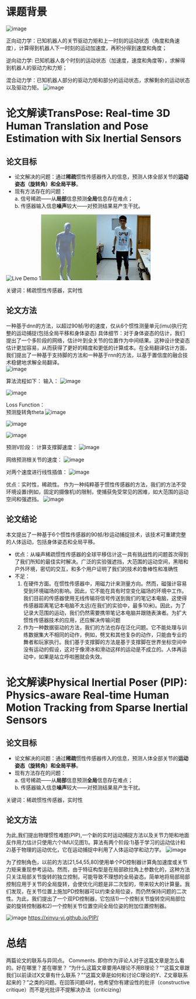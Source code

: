 # 课题背景
![image](https://user-images.githubusercontent.com/13820586/169219680-b69ad08d-4aac-426b-856f-a88bae284664.png)

正向动力学：已知机器人的关节驱动力矩和上一时刻的运动状态（角度和角速度），计算得到机器人下一时刻的运动加速度，再积分得到速度和角度；

逆向动力学:  已知机器人各个时刻的运动状态（加速度，速度和角度等），求解得到机器人的驱动力和力矩；

混合动力学：已知机器人部分的驱动力矩和部分的运动状态，求解剩余的运动状态以及驱动力矩。
![image](https://user-images.githubusercontent.com/13820586/169219544-ad6bdfbb-8742-4abf-afa4-8383da699b76.png)


# 论文解读TransPose: Real-time 3D Human Translation and Pose Estimation with Six Inertial Sensors
## 论文目标
- 论文解决的问题：通过**稀疏**惯性传感器传入的信息，预测人体全部关节的**运动姿态（旋转角）和全局平移**。
- 现有方法存在的问题：  
    a. 信号稀疏——从**局部**信息预测**全局**信息存在难点；  
    b. 传感器输入信息**噪声**较大——对预测结果易产生干扰。  
    
![Live Demo 1](1.gif)![Live Demo 2](2.gif)  

关键词：稀疏惯性传感器，实时性

## 论文方法  
一种基于dnn的方法，以超过90帧/秒的速度，仅从6个惯性测量单元(imu)执行完整的运动捕捉(包括全局平移和身体姿态)
具体细节：对于身体姿态的估计，我们提出了一个多阶段的网络，估计叶到全关节的位置作为中间结果。这种设计使姿态估计更加容易，从而获得了更好的精度和更低的计算成本。在全局翻译估计方面，我们提出了一种基于支持脚的方法和一种基于rnn的方法，以基于置信度的融合技术稳健地求解全局翻译。  
![image](https://user-images.githubusercontent.com/13820586/169221973-d5daad97-109e-4806-ad46-8134e10aeaf6.png)

算法流程如下：
输入：
![image](https://user-images.githubusercontent.com/13820586/169222182-1ba8dee3-69c2-4707-b57f-8d27eb427fcb.png)


![image](https://user-images.githubusercontent.com/13820586/169199173-c6c382cf-d9d8-4723-95a0-ee1ef11b8ad0.png)

Loss Function：  
预测旋转角theta
![image](https://user-images.githubusercontent.com/13820586/169222314-897add58-e5b8-438f-aaff-e05b2e567a27.png)

![image](https://user-images.githubusercontent.com/13820586/169222385-1e25b072-66ff-4ec4-a941-92bd05b68830.png)

![image](https://user-images.githubusercontent.com/13820586/169222483-64a7046d-47fa-4fe4-988b-0e2a11d4f8e2.png)

预测V阶段：
计算支撑脚速度：
![image](https://user-images.githubusercontent.com/13820586/169222771-bdf246c1-4378-4dd7-8204-20ae99c65a2c.png)

网络预测根关节的速度：
![image](https://user-images.githubusercontent.com/13820586/169223329-3ec87c72-9fd3-48ae-9dd4-19731e350832.png)

对两个速度进行线性插值：
![image](https://user-images.githubusercontent.com/13820586/169223457-4c622c69-0cec-425a-b9d9-0b1c7ad57f2c.png)




优点：实时性，稀疏性。
作为一种纯粹基于惯性传感器的方法，我们的方法不受环境设置(例如，固定的摄像机)的限制，使捕获免受常见的困难，如大范围的运动空间和强遮挡。
![image](https://user-images.githubusercontent.com/13820586/169219764-35bfca72-5349-4658-ae18-2f2432502885.png)



## 论文结论
本文提出了一种基于6个惯性传感器的90帧/秒运动捕捉技术，该技术可重建完整的人体运动，包括身体姿态和全局平移。

- 优点：从噪声稀疏惯性传感器的全球平移估计这一具有挑战性的问题首次得到了我们所知的最佳实时解决。广泛的实验强遮挡，大范围的运动空间，黑暗和户外环境，密切的交互，和多个用户证明了我们的技术的鲁棒性和准确性  
- 不足：  
    1. 在硬件方面。在惯性传感器中，用磁力计来测量方向。然而，磁强计容易受到环境磁场的影响。因此，它不能在具有时空变化磁场的环境中工作。我们目前的传感器使用无线传输将信号传送到我们的笔记本电脑，这使得传感器距离笔记本电脑不太远(在我们的实验中，最多10米)。因此，为了记录大范围的运动，我们仍然需要携带笔记本电脑并跟随表演者。为扩大惯性传感器技术的应用，还应解决传输问题
    2. 作为一种数据驱动的方法，我们的方法也存在泛化问题。它不能处理与训练数据集大不相同的动作，例如，劈叉和其他复杂的动作，只能由专业的舞者和玩家执行。我们基于支撑脚的方法是基于支撑脚在世界坐标空间中没有运动的假设，这对于像滑冰和滑动这样的运动是不成立的。人体再运动中，如果是站立呼啦圈就会失效。



# 论文解读Physical Inertial Poser (PIP): Physics-aware Real-time Human Motion Tracking from Sparse Inertial Sensors

## 论文目标
- 论文解决的问题：通过**稀疏**惯性传感器传入的信息，预测人体全部关节的**运动姿态（旋转角）和全局平移**。
- 现有方法存在的问题：  
    a. 信号稀疏——从**局部**信息预测**全局**信息存在难点；  
    b. 传感器输入信息**噪声**较大——对预测结果易产生干扰。   

关键词：稀疏惯性传感器，实时性

## 论文方法  
为此,我们提出物理惯性难题(PIP),一个新的实时运动捕捉方法以及关节力矩和地面反作用力估计只使用六个IMU(见图1)。算法有两个阶段:1)基于学习的运动估计和2)基于物理的运动优化，它在运动捕捉中利用了人体运动学和动力学。
![image](https://user-images.githubusercontent.com/13820586/169223882-9129229f-0be7-442a-9044-dc5f8485f6fd.png)

为了控制角色，以前的方法[21,54,55,80]使用单个PD控制器计算角加速度或关节力矩来重现参考运动。然而，由于特征构型是在局部欧拉角上参数化的，这种方法只关注局部关节旋转的独立控制，可能导致不理想的全局姿态。简单地将局部局部控制应用于关节的全局旋转，会使优化问题是非二次型的，带来较大的计算量。我们发现，在关节位置上施加PD控制器可以约束全局位姿，而仍然保持问题的二次性。为此，我们提出了一个双PD控制器，它包括1)一个控制关节旋转空间局部位姿的旋转控制器和2)一个控制关节位置空间全局位姿的附加位置控制器。

![image](https://user-images.githubusercontent.com/13820586/169224569-77067639-abe1-46e5-bc69-325aa5d3960a.png)
https://xinyu-yi.github.io/PIP/

# 总结
两篇论文的联系与异同点。
Comments. 即你作为评论人对于这篇文章是怎么看的。好在哪里？差在哪里？
“为什么这篇文章要用A理论不用B理论？”“这篇文章跟我们以前读过X文章有什么联系？”“这篇文章是如何和讨论C理论的Y、Z文章联系起来的？”之类的问题。在回答问题4时，他希望你有建设性的批评（constructive critique）而不是光批评不提解决办法（criticizing）






